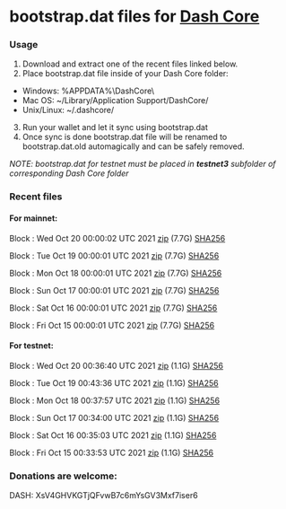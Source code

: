 # bootstrap.dat files for [Dash Core](https://github.com/dashpay/dash)

### Usage

1. Download and extract one of the recent files linked below.
2. Place bootstrap.dat file inside of your Dash Core folder:
 - Windows: %APPDATA%\DashCore\
 - Mac OS: ~/Library/Application Support/DashCore/
 - Unix/Linux: ~/.dashcore/
3. Run your wallet and let it sync using bootstrap.dat
4. Once sync is done bootstrap.dat file will be renamed to bootstrap.dat.old automagically and can be safely removed.

_NOTE: bootstrap.dat for testnet must be placed in **testnet3** subfolder of corresponding Dash Core folder_

### Recent files

#### For mainnet:

Block [](https://insight.dash.org/insight/block/): Wed Oct 20 00:00:02 UTC 2021 [zip](https://dash-bootstrap.ams3.digitaloceanspaces.com/mainnet/2021-10-20/bootstrap.dat.zip) (7.7G) [SHA256](https://dash-bootstrap.ams3.digitaloceanspaces.com/mainnet/2021-10-20/sha256.txt)

Block [](https://insight.dash.org/insight/block/): Tue Oct 19 00:00:01 UTC 2021 [zip](https://dash-bootstrap.ams3.digitaloceanspaces.com/mainnet/2021-10-19/bootstrap.dat.zip) (7.7G) [SHA256](https://dash-bootstrap.ams3.digitaloceanspaces.com/mainnet/2021-10-19/sha256.txt)

Block [](https://insight.dash.org/insight/block/): Mon Oct 18 00:00:01 UTC 2021 [zip](https://dash-bootstrap.ams3.digitaloceanspaces.com/mainnet/2021-10-18/bootstrap.dat.zip) (7.7G) [SHA256](https://dash-bootstrap.ams3.digitaloceanspaces.com/mainnet/2021-10-18/sha256.txt)

Block [](https://insight.dash.org/insight/block/): Sun Oct 17 00:00:01 UTC 2021 [zip](https://dash-bootstrap.ams3.digitaloceanspaces.com/mainnet/2021-10-17/bootstrap.dat.zip) (7.7G) [SHA256](https://dash-bootstrap.ams3.digitaloceanspaces.com/mainnet/2021-10-17/sha256.txt)

Block [](https://insight.dash.org/insight/block/): Sat Oct 16 00:00:01 UTC 2021 [zip](https://dash-bootstrap.ams3.digitaloceanspaces.com/mainnet/2021-10-16/bootstrap.dat.zip) (7.7G) [SHA256](https://dash-bootstrap.ams3.digitaloceanspaces.com/mainnet/2021-10-16/sha256.txt)

Block [](https://insight.dash.org/insight/block/): Fri Oct 15 00:00:01 UTC 2021 [zip](https://dash-bootstrap.ams3.digitaloceanspaces.com/mainnet/2021-10-15/bootstrap.dat.zip) (7.7G) [SHA256](https://dash-bootstrap.ams3.digitaloceanspaces.com/mainnet/2021-10-15/sha256.txt)


#### For testnet:

Block [](https://testnet-insight.dashevo.org/insight/block/): Wed Oct 20 00:36:40 UTC 2021 [zip](https://dash-bootstrap.ams3.digitaloceanspaces.com/testnet/2021-10-20/bootstrap.dat.zip) (1.1G) [SHA256](https://dash-bootstrap.ams3.digitaloceanspaces.com/testnet/2021-10-20/sha256.txt)

Block [](https://testnet-insight.dashevo.org/insight/block/): Tue Oct 19 00:43:36 UTC 2021 [zip](https://dash-bootstrap.ams3.digitaloceanspaces.com/testnet/2021-10-19/bootstrap.dat.zip) (1.1G) [SHA256](https://dash-bootstrap.ams3.digitaloceanspaces.com/testnet/2021-10-19/sha256.txt)

Block [](https://testnet-insight.dashevo.org/insight/block/): Mon Oct 18 00:37:57 UTC 2021 [zip](https://dash-bootstrap.ams3.digitaloceanspaces.com/testnet/2021-10-18/bootstrap.dat.zip) (1.1G) [SHA256](https://dash-bootstrap.ams3.digitaloceanspaces.com/testnet/2021-10-18/sha256.txt)

Block [](https://testnet-insight.dashevo.org/insight/block/): Sun Oct 17 00:34:00 UTC 2021 [zip](https://dash-bootstrap.ams3.digitaloceanspaces.com/testnet/2021-10-17/bootstrap.dat.zip) (1.1G) [SHA256](https://dash-bootstrap.ams3.digitaloceanspaces.com/testnet/2021-10-17/sha256.txt)

Block [](https://testnet-insight.dashevo.org/insight/block/): Sat Oct 16 00:35:03 UTC 2021 [zip](https://dash-bootstrap.ams3.digitaloceanspaces.com/testnet/2021-10-16/bootstrap.dat.zip) (1.1G) [SHA256](https://dash-bootstrap.ams3.digitaloceanspaces.com/testnet/2021-10-16/sha256.txt)

Block [](https://testnet-insight.dashevo.org/insight/block/): Fri Oct 15 00:33:53 UTC 2021 [zip](https://dash-bootstrap.ams3.digitaloceanspaces.com/testnet/2021-10-15/bootstrap.dat.zip) (1.1G) [SHA256](https://dash-bootstrap.ams3.digitaloceanspaces.com/testnet/2021-10-15/sha256.txt)


### Donations are welcome:

DASH: XsV4GHVKGTjQFvwB7c6mYsGV3Mxf7iser6
